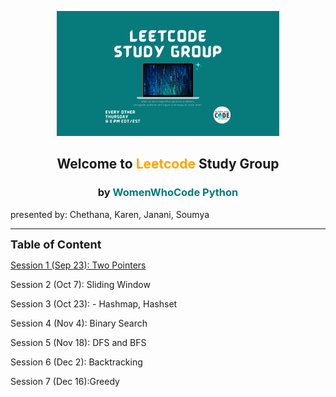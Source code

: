 <p align="center"><img height="200" src="leetcode.png">
<h2 align="center" margin-bottom="0"><b>Welcome to <font color='orange'>Leetcode</font> Study Group</b></h3>
<h3 align="center" margin-top="0">by <font color='#007a7c'>WomenWhoCode Python</font></h3>
</p>

presented by: Chethana, Karen, Janani, Soumya


---------------------

__<font size=4>Table of Content</font>__  

[Session 1 (Sep 23): Two Pointers](link)

Session 2 (Oct 7): Sliding Window  

Session 3 (Oct 23): - Hashmap, Hashset  

Session 4 (Nov 4): Binary Search  

Session 5 (Nov 18): DFS and BFS  

Session 6 (Dec 2): Backtracking

Session 7 (Dec 16):Greedy  
